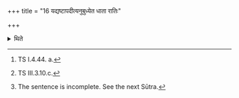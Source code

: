 +++
title = "16 यद्यष्टापदीत्यनुबुध्येत धाता रातिः"

+++

<details><summary>थिते</summary>

16. If one comes to know (after the act of killing that the victim) is pregnant then having offered two libations of ghee with dhātā rātiḥ...[^1] and sūryo devo diviṣadbhyaḥ...[^2] then having enclosed a gold-plate with eight drops, in a turban,[^3]   


[^1]: TS I.4.44. a.  

[^2]: TS III.3.10.c.  

[^3]: The sentence is incomplete. See the next Sūtra.
</details>
